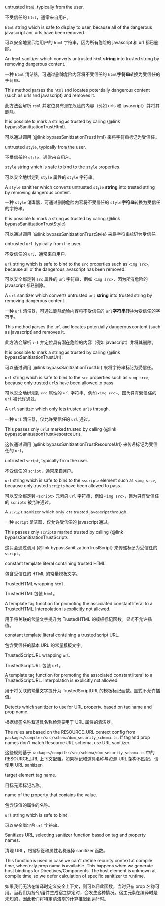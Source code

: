 untrusted `html`, typically from the user.

不受信任的 `html`，通常来自用户。

`html` string which is safe to display to user, because all of the dangerous javascript
and urls have been removed.

可以安全地显示给用户的 `html` 字符串，因为所有危险的 javascript 和 url 都已删除。

An `html` sanitizer which converts untrusted `html` **string** into trusted string by removing
dangerous content.

一种 `html` 清洁器，可通过删除危险内容将不受信任的 `html`**字符串**转换为受信任的字符串。

This method parses the `html` and locates potentially dangerous content \(such as urls and
javascript\) and removes it.

此方法会解析 `html` 并定位具有潜在危险的内容（例如 urls 和 javascript）并将其删除。

It is possible to mark a string as trusted by calling {&commat;link bypassSanitizationTrustHtml}.

可以通过调用 {&commat;link bypassSanitizationTrustHtml} 来将字符串标记为受信任。

untrusted `style`, typically from the user.

不受信任的 `style`，通常来自用户。

`style` string which is safe to bind to the `style` properties.

可以安全地绑定到 `style` 属性的 `style` 字符串。

A `style` sanitizer which converts untrusted `style` **string** into trusted string by removing
dangerous content.

一种 `style` 消毒器，可通过删除危险内容将不受信任的 `style`**字符串**转换为受信任的字符串。

It is possible to mark a string as trusted by calling {&commat;link bypassSanitizationTrustStyle}.

可以通过调用 {&commat;link bypassSanitizationTrustStyle} 来将字符串标记为受信任。

untrusted `url`, typically from the user.

不受信任的 `url`，通常来自用户。

`url` string which is safe to bind to the `src` properties such as `<img src>`, because
all of the dangerous javascript has been removed.

可以安全绑定到 `src` 属性的 `url` 字符串，例如 `<img src>`，因为所有危险的 javascript 都已删除。

A `url` sanitizer which converts untrusted `url` **string** into trusted string by removing
dangerous
content.

一种 `url` 清洁器，可通过删除危险内容将不受信任的 `url`**字符串**转换为受信任的字符串。

This method parses the `url` and locates potentially dangerous content \(such as javascript\) and
removes it.

此方法会解析 `url` 并定位具有潜在危险的内容（例如 javascript）并将其删除。

It is possible to mark a string as trusted by calling {&commat;link bypassSanitizationTrustUrl}.

可以通过调用 {&commat;link bypassSanitizationTrustUrl} 来将字符串标记为受信任。

`url` string which is safe to bind to the `src` properties such as `<img src>`, because
only trusted `url`s have been allowed to pass.

可以安全地绑定到 `src` 属性的 `url` 字符串，例如 `<img src>`，因为只有受信任的 `url`
被允许通过。

A `url` sanitizer which only lets trusted `url`s through.

一种 `url` 清洁器，仅允许受信任的 `url` 通过。

This passes only `url`s marked trusted by calling {&commat;link bypassSanitizationTrustResourceUrl}.

这仅通过调用 {&commat;link bypassSanitizationTrustResourceUrl} 来传递标记为受信任的 `url`。

untrusted `script`, typically from the user.

不受信任的 `script`，通常来自用户。

`url` string which is safe to bind to the `<script>` element such as `<img src>`,
because only trusted `scripts` have been allowed to pass.

可以安全绑定到 `<script>` 元素的 `url` 字符串，例如 `<img src>`，因为只有受信任的 `scripts`
被允许通过。

A `script` sanitizer which only lets trusted javascript through.

一种 `script` 清洁器，仅允许受信任的 javascript 通过。

This passes only `script`s marked trusted by calling {&commat;link bypassSanitizationTrustScript}.

这只会通过调用 {&commat;link bypassSanitizationTrustScript} 来传递标记为受信任的 `script`。

constant template literal containing trusted HTML.

包含受信任的 HTML 的常量模板文字。

TrustedHTML wrapping `html`.

TrustedHTML 包装 `html`。

A template tag function for promoting the associated constant literal to a
TrustedHTML. Interpolation is explicitly not allowed.

用于将关联的常量文字提升为 TrustedHTML 的模板标记函数。显式不允许插值。

constant template literal containing a trusted script URL.

包含受信任的脚本 URL 的常量模板文字。

TrustedScriptURL wrapping `url`.

TrustedScriptURL 包装 `url`。

A template tag function for promoting the associated constant literal to a
TrustedScriptURL. Interpolation is explicitly not allowed.

用于将关联的常量文字提升为 TrustedScriptURL 的模板标记函数。显式不允许插值。

Detects which sanitizer to use for URL property, based on tag name and prop name.

根据标签名称和道具名称检测要用于 URL 属性的清洁器。

The rules are based on the RESOURCE_URL context config from
`packages/compiler/src/schema/dom_security_schema.ts`.
If tag and prop names don't match Resource URL schema, use URL sanitizer.

这些规则基于 `packages/compiler/src/schema/dom_security_schema.ts` 中的 RESOURCE_URL
上下文配置。如果标记和道具名称与资源 URL 架构不匹配，请使用 URL sanitizer。

target element tag name.

目标元素标记名称。

name of the property that contains the value.

包含该值的属性的名称。

`url` string which is safe to bind.

可以安全绑定的 `url` 字符串。

Sanitizes URL, selecting sanitizer function based on tag and property names.

清理 URL，根据标签和属性名称选择 sanitizer 函数。

This function is used in case we can't define security context at compile time, when only prop
name is available. This happens when we generate host bindings for Directives/Components. The
host element is unknown at compile time, so we defer calculation of specific sanitizer to
runtime.

如果我们无法在编译时定义安全上下文，则可以用此函数，当时只有 prop
名称可用。当我们为指令/组件生成宿主绑定时，会发生这种情况。宿主元素在编译时是未知的，因此我们将特定清洁剂的计算推迟到运行时。